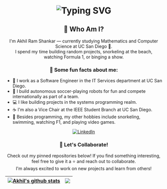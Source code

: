 <div align="center">
    <h1>
        <img src="https://readme-typing-svg.herokuapp.com?font=Jetbrains+Mono&size=40&duration=3000&color=33FF33&center=true&vCenter=true&width=600&lines=Hey...+I'm+Akhil;Welcome+to+my+GitHub;" alt="Typing SVG"/>
    </h1>
</div>

<div align="center">
    <h2>🧠 Who Am I?</h2>
    <p>
        I'm Akhil Ram Shankar — currently studying Mathematics and Computer Science at UC San Diego 🐢.<br>
        I spend my time building random projects, snorkeling at the beach, watching Formula 1, or binging a show.<br>
    </p>
</div>

<div align="center">
    <h3>📌 Some fun facts about me:</h3>
    <ul align="left">
        <li>🔬 I work as a Software Engineer in the IT Services department at UC San Diego.</li>
        <li>💸 I build autonomous soccer-playing robots for fun and compete internationally as part of a team.</li>
        <li>💻 I like building projects in the systems programming realm.</li>
        <li>☕ I'm also a Vice Chair at the IEEE Student Branch at UC San Diego.</li>
        <li>🌲 Besides programming, my other hobbies include snorkeling, swimming, watching F1, and playing video games.</li>
    </ul>
</div>

<div align="center">
    <a href="https://www.linkedin.com/in/akhil-ramshankar/">
        <img src="https://img.shields.io/badge/LinkedIn-0077B5?style=for-the-badge&logo=linkedin&logoColor=white" alt="LinkedIn"/>
    </a>
</div>

<div align="center">
    <h3>🤝 Let's Collaborate!</h3>
    <p>
        Check out my pinned repositories below! If you find something interesting, feel free to give it a ⭐ and reach out to collaborate.<br>
        I'm always excited to work on new projects and learn from others!
    </p>
</div>

| <a href="https://github.com/Akhil-py/github-readme-stats"><img align="center" src="https://github-readme-stats.vercel.app/api?username=Akhil-py&show_icons=true&include_all_commits=true&theme=radical&hide_border=true&rank_icon=" alt="Akhil's github stats" /></a> | <a href="https://github.com/anuraghazra/github-readme-stats"><img align="center" src="https://github-readme-stats.vercel.app/api/top-langs/?username=Akhil-py&layout=compact&theme=radical&hide_border=true&hide=java&rank_icon=" /></a> |
| ------------- | ------------- |
